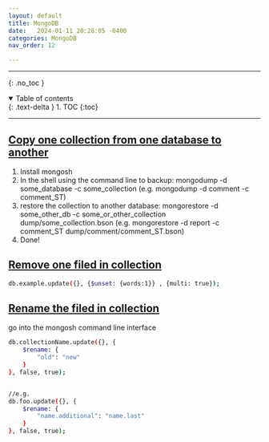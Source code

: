 ```yaml
---
layout: default
title: MongoDB
date:   2024-01-11 20:28:05 -0400
categories: MongoDB
nav_order: 12

---
```


---
{: .no_toc }

<details open markdown="block">
  <summary>
    Table of contents
  </summary>
  {: .text-delta }
1. TOC
{:toc}
</details>

---
## [Copy one collection from one database to another](https://stackoverflow.com/questions/11554762/how-to-copy-a-collection-from-one-database-to-another-in-mongodb)

1. Install mongosh
2. In the shell using the command line to backup: mongodump -d some_database -c some_collection (e.g. mongodump -d comment -c comment_ST)
3. restore the collection to another database: mongorestore -d some_other_db -c some_or_other_collection dump/some_collection.bson (e.g. mongorestore -d report -c comment_ST dump/comment/comment_ST.bson)
4. Done!

## [Remove one filed in collection](https://stackoverflow.com/questions/6851933/how-to-remove-a-field-completely-from-a-mongodb-document)

```bash
db.example.update({}, {$unset: {words:1}} , {multi: true});
```

## [Rename the filed in collection](https://stackoverflow.com/questions/9254351/how-can-i-rename-a-field-for-all-documents-in-mongodb)

go into the mongosh command line interface

```bash
db.collectionName.update({}, {
    $rename: {
        "old": "new"
    }
}, false, true);


//e.g.
db.foo.update({}, {
    $rename: {
        "name.additional": "name.last"
    }
}, false, true);

```
